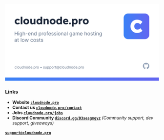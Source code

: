 ![Cloudnode — High-end professional game hosting at low costs](https://github.com/cloudnode-pro/.github/raw/main/profile/banner.svg)

### Links
 - **Website [`cloudnode.pro`](https://cloudnode.pro)**
 - **Contact us [`cloudnode.pro/contact`](https://cloudnode.pro/contact)**
 - **Jobs [`cloudnode.pro/jobs`](https://cloudnode.pro/jobs)**
 - **Discord Community [`discord.gg/D3sesgmgyz`](https://discord.gg/D3sesgmgyz)** *(Community support, dev support, giveaways)*
 
 **[`support@cloudnode.pro`](mailto:support@cloudnode.pro)**
